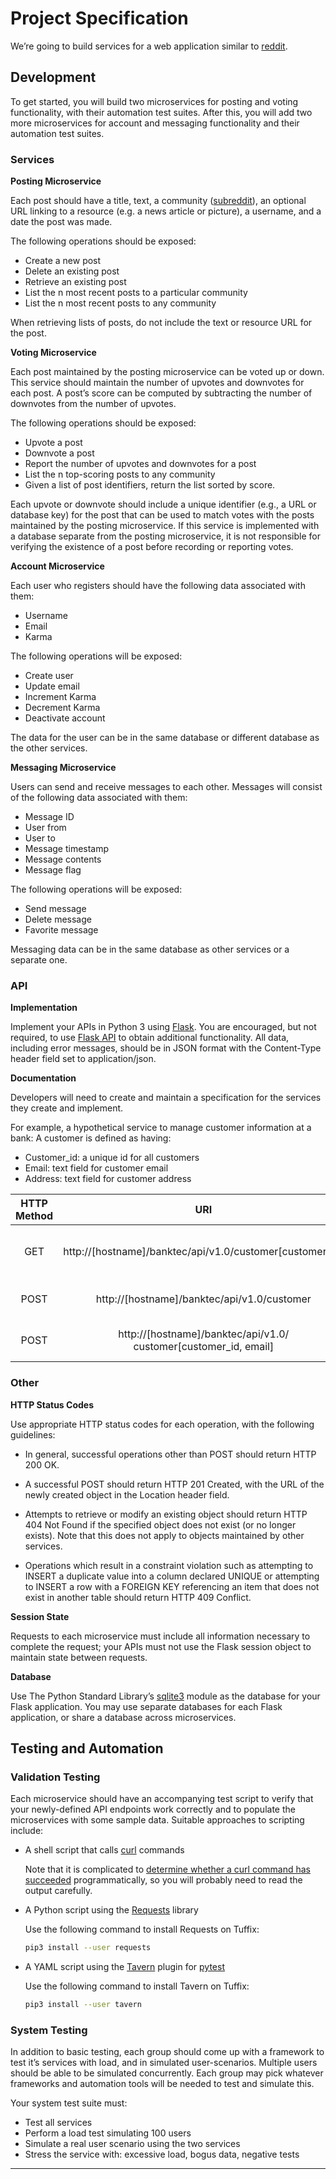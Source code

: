 # Project Specification

We’re going to build services for a web application similar to [reddit][1].



## Development

To get started, you will build two microservices for posting and voting functionality, with their automation test suites. After this, you will add two more microservices for account and messaging functionality and their automation test suites.

### Services

**Posting Microservice**

Each post should have a title, text, a community ([subreddit][2]), an optional URL linking to a resource (e.g. a news article or picture), a username, and a date the post was made.

The following operations should be exposed:

+ Create a new post
+ Delete an existing post
+ Retrieve an existing post
+ List the n most recent posts to a particular community
+ List the n most recent posts to any community

When retrieving lists of posts, do not include the text or resource URL for the post.


**Voting Microservice**

Each post maintained by the posting microservice can be voted up or down. This service should maintain the number of upvotes and downvotes for each post. A post’s score can be computed by subtracting the number of downvotes from the number of upvotes.

The following operations should be exposed:

+ Upvote a post
+ Downvote a post
+ Report the number of upvotes and downvotes for a post
+ List the n top-scoring posts to any community
+ Given a list of post identifiers, return the list sorted by score.

Each upvote or downvote should include a unique identifier (e.g., a URL or database key) for the post that can be used to match votes with the posts maintained by the posting microservice.
If this service is implemented with a database separate from the posting microservice, it is not responsible for verifying the existence of a post before recording or reporting votes.


**Account Microservice**

Each user who registers should have the following data associated with them:
+ Username
+ Email
+ Karma

The following operations will be exposed:

+ Create user
+ Update email
+ Increment Karma
+ Decrement Karma
+ Deactivate account

The data for the user can be in the same database or different database as the other services.


**Messaging Microservice**

Users can send and receive messages to each other. Messages will consist of the following data associated with them:

+ Message ID
+ User from
+ User to
+ Message timestamp
+ Message contents
+ Message flag

The following operations will be exposed:

+ Send message
+ Delete message
+ Favorite message

Messaging data can be in the same database as other services or a separate one.


### API

**Implementation**

Implement your APIs in Python 3 using [Flask][3]. You are encouraged, but not required, to use [Flask API][4] to obtain additional functionality.
All data, including error messages, should be in JSON format with the Content-Type header field set to application/json.


**Documentation**

Developers will need to create and maintain a specification for the services they create and implement.

For example, a hypothetical service to manage customer information at a bank: A customer is defined as having:

+ Customer_id: a unique id for all customers
+ Email: text field for customer email
+ Address: text field for customer address

| HTTP Method | URI                                                                 | Action                             |
|:-----------:|:-------------------------------------------------------------------:|:----------------------------------:|
| GET         | http://[hostname]/banktec/api/v1.0/customer[customer_id]            | Retrieve a list of customer IDs    |
| POST        | http://[hostname]/banktec/api/v1.0/customer                         | Create a new customer              |
| POST        | http://[hostname]/banktec/api/v1.0/ customer[customer_id, email]    | Update customer’s email            |


### Other

**HTTP Status Codes**

Use appropriate HTTP status codes for each operation, with the following guidelines:

+ In general, successful operations other than POST should return HTTP 200 OK.

+ A successful POST should return HTTP 201 Created, with the URL of the newly created object in the Location header field.

+ Attempts to retrieve or modify an existing object should return HTTP 404 Not Found if the specified object does not exist (or no longer exists). Note that this does not apply to objects maintained by other services.

+ Operations which result in a constraint violation such as attempting to INSERT a duplicate value into a column declared UNIQUE or attempting to INSERT a row with a FOREIGN KEY referencing an item that does not exist in another table should return HTTP 409 Conflict.


**Session State**

Requests to each microservice must include all information necessary to complete the request; your APIs must not use the Flask session object to maintain state between requests.


**Database**

Use The Python Standard Library’s [sqlite3][5] module as the database for your Flask application. You may use separate databases for each Flask application, or share a database across microservices.



## Testing and Automation

### Validation Testing

Each microservice should have an accompanying test script to verify that your newly-defined API endpoints work correctly and to populate the microservices with some sample data. Suitable approaches to scripting include:

+ A shell script that calls [curl][6] commands

  Note that it is complicated to [determine whether a curl command has succeeded][7] programmatically, so you will probably need to read the output carefully.

+ A Python script using the [Requests][8] library

  Use the following command to install Requests on Tuffix:

  ```zsh
  pip3 install --user requests
  ```

+ A YAML script using the [Tavern][9] plugin for [pytest][10]

  Use the following command to install Tavern on Tuffix:

  ```zsh
  pip3 install --user tavern
  ```


### System Testing

In addition to basic testing, each group should come up with a framework to test it’s services with load, and in simulated user-scenarios. Multiple users should be able to be simulated concurrently. Each group may pick whatever frameworks and automation tools will be needed to test and simulate this.

Your system test suite must:

+ Test all services
+ Perform a load test simulating 100 users
+ Simulate a real user scenario using the two services
+ Stress the service with: excessive load, bogus data, negative tests


---


[1]: https://www.reddit.com
[2]: https://www.dictionary.com/e/slang/subreddit/
[3]: https://flask.palletsprojects.com/en/2.3.x/
[4]: https://flask.palletsprojects.com/en/1.1.x/#api-reference
[5]: https://docs.python.org/3.10/library/sqlite3.html
[6]: https://alvinalexander.com/web/using-curl-scripts-to-test-restful-web-services/
[7]: https://stackoverflow.com/questions/38905489/how-to-check-if-curl-was-successful-and-print-a-message
[8]: https://realpython.com/api-integration-in-python/
[9]: https://taverntesting.github.io
[10]: https://docs.pytest.org/en/7.3.x/
